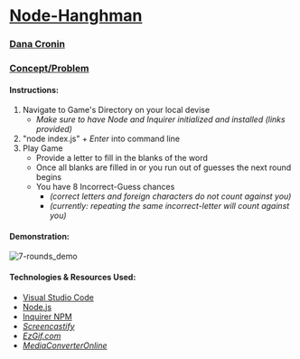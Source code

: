 # [Node-Hanghman]()
### [Dana Cronin](https://decronin.github.io/)

### [Concept/Problem](https://github.com/UCF-Coding-Boot-Camp/UCF-LKM-FSF-PT-08-2019-U-C/blob/master/11-js-constructors/02-Homework/Instructions/HomeworkInstructions.md)

#### Instructions:
1) Navigate to Game's Directory on your local devise 
   *  _Make sure to have Node and Inquirer initialized and installed (links provided)_
2) "node index.js" + _Enter_ into command line
3) Play Game
   * Provide a letter to fill in the blanks of the word
   * Once all blanks are filled in or you run out of guesses the next round begins
   * You have 8 Incorrect-Guess chances 
     - _(correct letters and foreign characters do not count against you)_
     - _(currently: repeating the same incorrect-letter will count against you)_

#### Demonstration:
![7-rounds_demo](./demo1.gif)

#### Technologies & Resources Used:
* [Visual Studio Code](https://code.visualstudio.com/)
* [Node.js](https://nodejs.org/en/)
* [Inquirer NPM](https://www.npmjs.com/package/inquirer)
* _[Screencastify](https://www.screencastify.com/)_
* _[EzGif.com](https://ezgif.com/)_
* _[MediaConverterOnline](https://www.mediaconverteronline.com/)_
